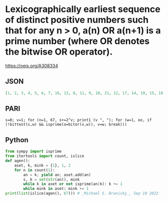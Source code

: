 # Lexicographically earliest sequence of distinct positive numbers such that for any n \> 0, a\(n\) OR a\(n\+1\) is a prime number \(where OR denotes the bitwise OR operator\)\.
https://oeis.org/A308334
## JSON
```JSON
[1, 2, 3, 4, 5, 6, 7, 16, 13, 8, 11, 9, 10, 21, 12, 17, 14, 19, 15, 18, 23, 20, 25, 22, 27, 28, 29, 24, 31, 26, 33, 36, 37, 32, 41, 34, 43, 35, 40, 39, 42, 45, 38, 47, 44, 49, 52, 53, 48, 59, 50, 57, 51, 56, 61, 60, 67, 62, 65, 63, 64, 71, 58, 69, 66, 77, 54]
```
## PARI
```PARI
s=0; v=1; for (n=1, 67, s+=2^v; print1 (v ", "); for (w=1, oo, if (!bittest(s,w) && isprime(o=bitor(v,w)), v=w; break)))
```
## Python
```Python
from sympy import isprime
from itertools import count, islice
def agen():
    aset, k, mink = {1}, 1, 2
    for n in count(1):
        an = k; yield an; aset.add(an)
        s, k = set(str(an)), mink
        while k in aset or not isprime(an|k): k += 1
        while mink in aset: mink += 1
print(list(islice(agen(), 67))) # _Michael S. Branicky_, Sep 10 2022
```
